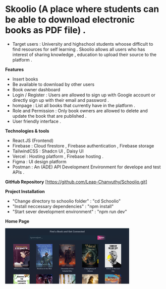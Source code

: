 # Skoolio (A place where students can be able to download electronic books as PDF file) .

+ Target users : University and highschool students whoose difficult to find resources for self learning . Skoolio allows all users who has interest of sharing knowledge , education to upload their source to the platform .

__Features__
- Insert books
- Be available to download by other users
- Book owner dashboard
- Login / Register : Users are allowed to sign up with Google account or directly sign up with their email and password .
- hompage : List all books that currently have in the platform .
- Role and Permission : Only book owners are allowed to delete and update the book that are published .
- User friendly interface .


__Technologies & tools__
- React.JS (Frontend)
- Firebase : Cloud firestore , Firebase authentication , Firebase storage 
- TailwindCSS : Shadcn UI , Daisy UI 
- Vercel : Hosting platform , Firebase hosting .
- Figma : UI design platform 
- Postman : An (ADE) API Development Environment for develope and test APIs .

__GitHub Repository__
[https://github.com/Leap-Chanvuthy/Schoolio.git]


__Project Installation__

   -  "Change directory to schoolio folder" : "cd Schoolio"
   -  "Install neccessary dependencies" : "npm install"
   -  "Start sever development environment" : "npm run dev"

__Home Page__

<img width="400" src="public/homepage.png" alt="homepage">

